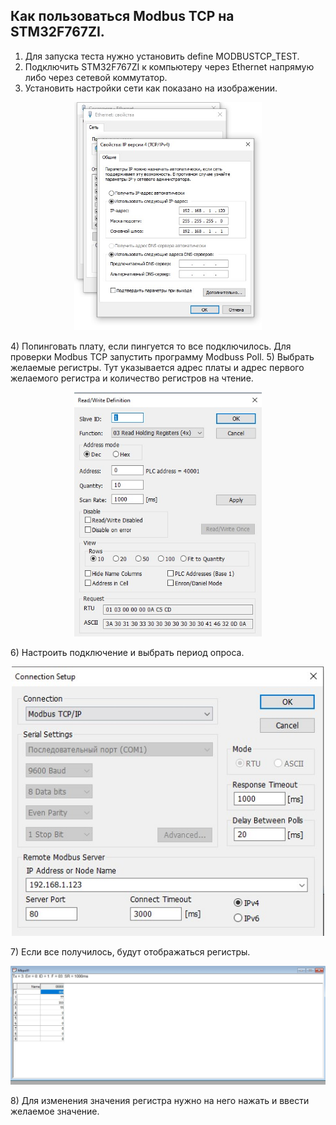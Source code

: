 ## Как пользоваться Modbus TCP на STM32F767ZI.

 1) Для запуска теста нужно установить define MODBUSTCP_TEST.
 2) Подключить STM32F767ZI к компьютеру через Ethernet напрямую либо через сетевой коммутатор.
 3) Установить настройки сети как показано на изображении.
   <p align="center">
  <img src="/modbusTCP/pictures/Настройки.jpg" width=300/>
  </p>
 4) Попинговать плату, если пингуется то все подключилось. Для проверки Modbus TCP запустить программу Modbuss Poll.
 5) Выбрать желаемые регистры. Тут указывается адрес платы и адрес первого желаемого регистра и количество регистров на чтение.
    <p align="center">
  <img src="/modbusTCP/pictures/выбор регистров.jpg" width=300/>
  </p>
 6) Настроить подключение и выбрать период опроса.
    <p align="center">
  <img src="/modbusTCP/pictures/подключение.jpg" width=500/>
  </p>
 7) Если все получилось, будут отображаться регистры.
    <p align="center">
  <img src="/modbusTCP/pictures/чтение регистров.jpg" width=900/>
  </p>
 8) Для изменения значения регистра нужно на него нажать и ввести желаемое значение.
